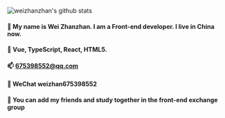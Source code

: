![weizhanzhan's github stats](https://github-readme-stats.vercel.app/api?username=weizhanzhan&bg_color=30,e96443,904e95&title_color=fff&text_color=fff)

#### 👋 My name is Wei Zhanzhan. I am a Front-end developer. I live in China now.

#### 🧰 Vue, TypeScript, React, HTML5. 

#### 📫 675398552@qq.com

#### 🌻 WeChat weizhan675398552

#### 📢 You can add my friends and study together in the front-end exchange group

<!--
**weizhanzhan/weizhanzhan** is a ✨ _special_ ✨ repository because its `README.md` (this file) appears on your GitHub profile.

Here are some ideas to get you started:

- 🔭 I’m currently working on ...
- 🌱 I’m currently learning ...
- 👯 I’m looking to collaborate on ...
- 🤔 I’m looking for help with ...
- 💬 Ask me about ...
- 📫 How to reach me: ...
- 😄 Pronouns: ...
- ⚡ Fun fact: ...
-->

